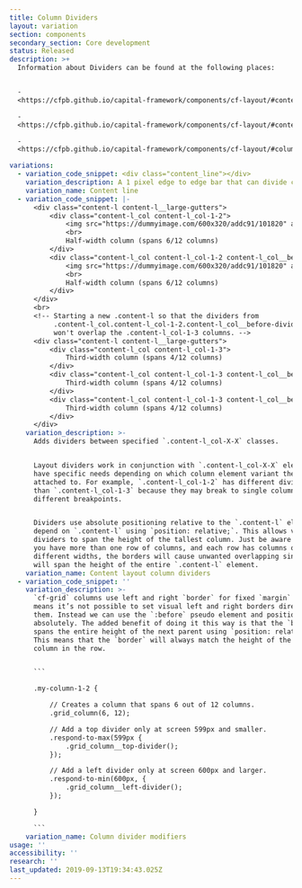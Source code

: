 ```yaml
---
title: Column Dividers
layout: variation
section: components
secondary_section: Core development
status: Released
description: >+
  Information about Dividers can be found at the following places:


  -
  <https://cfpb.github.io/capital-framework/components/cf-layout/#content-line>

  -
  <https://cfpb.github.io/capital-framework/components/cf-layout/#content-layout-column-dividers>

  -
  <https://cfpb.github.io/capital-framework/components/cf-layout/#column-divider-modifiers>

variations:
  - variation_code_snippet: <div class="content_line"></div>
    variation_description: A 1 pixel edge to edge bar that can divide content.
    variation_name: Content line
  - variation_code_snippet: |-
      <div class="content-l content-l__large-gutters">
          <div class="content-l_col content-l_col-1-2">
              <img src="https://dummyimage.com/600x320/addc91/101820" alt="Placeholder image">
              <br>
              Half-width column (spans 6/12 columns)
          </div>
          <div class="content-l_col content-l_col-1-2 content-l_col__before-divider">
              <img src="https://dummyimage.com/600x320/addc91/101820" alt="Placeholder image">
              <br>
              Half-width column (spans 6/12 columns)
          </div>
      </div>
      <br>
      <!-- Starting a new .content-l so that the dividers from
           .content-l_col.content-l_col-1-2.content-l_col__before-divider
           won't overlap the .content-l_col-1-3 columns. -->
      <div class="content-l content-l__large-gutters">
          <div class="content-l_col content-l_col-1-3">
              Third-width column (spans 4/12 columns)
          </div>
          <div class="content-l_col content-l_col-1-3 content-l_col__before-divider">
              Third-width column (spans 4/12 columns)
          </div>
          <div class="content-l_col content-l_col-1-3 content-l_col__before-divider">
              Third-width column (spans 4/12 columns)
          </div>
      </div>
    variation_description: >-
      Adds dividers between specified `.content-l_col-X-X` classes.


      Layout dividers work in conjunction with `.content-l_col-X-X` elements and
      have specific needs depending on which column element variant they are
      attached to. For example, `.content-l_col-1-2` has different divider needs
      than `.content-l_col-1-3` because they may break to single columns at
      different breakpoints.


      Dividers use absolute positioning relative to the `.content-l` element and
      depend on `.content-l` using `position: relative;`. This allows vertical
      dividers to span the height of the tallest column. Just be aware that if
      you have more than one row of columns, and each row has columns of
      different widths, the borders will cause unwanted overlapping since they
      will span the height of the entire `.content-l` element.
    variation_name: Content layout column dividers
  - variation_code_snippet: ''
    variation_description: >-
      `cf-grid` columns use left and right `border` for fixed `margin` which
      means it’s not possible to set visual left and right borders directly on
      them. Instead we can use the `:before` pseudo element and position it
      absolutely. The added benefit of doing it this way is that the `border`
      spans the entire height of the next parent using `position: relative;`.
      This means that the `border` will always match the height of the tallest
      column in the row.


      ```

      .my-column-1-2 {

          // Creates a column that spans 6 out of 12 columns.
          .grid_column(6, 12);

          // Add a top divider only at screen 599px and smaller.
          .respond-to-max(599px {
              .grid_column__top-divider();
          });

          // Add a left divider only at screen 600px and larger.
          .respond-to-min(600px, {
              .grid_column__left-divider();
          });

      }

      ```
    variation_name: Column divider modifiers
usage: ''
accessibility: ''
research: ''
last_updated: 2019-09-13T19:34:43.025Z
---
```


